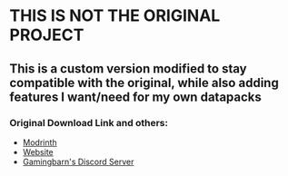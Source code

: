 # THIS IS NOT THE ORIGINAL PROJECT
## This is a custom version modified to stay compatible with the original, while also adding features I want/need for my own datapacks
### Original Download Link and others:
- [Modrinth](https://modrinth.com/datapack/gun-core)
- [Website](https://www.gamingbarn.net/Datapacks/15)
- [Gamingbarn's Discord Server](https://discord.gg/m5cKfVQrhX)
